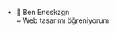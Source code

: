 - 👋 Ben Eneskzgn <br>~ Web tasarımı öğreniyorum


<!---
Eneskzgn/Eneskzgn is a ✨ special ✨ repository because its `README.md` (this file) appears on your GitHub profile.
You can click the Preview link to take a look at your changes.
--->
